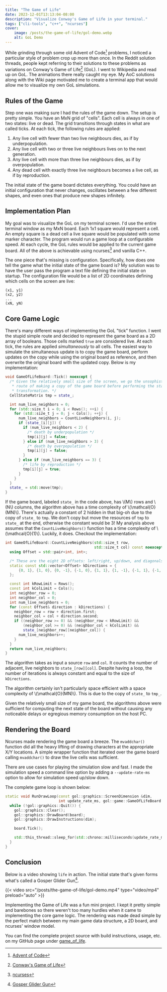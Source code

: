 ```yaml
---
title: "The Game of Life"
date: 2023-12-01T13:13:04-08:00
description: "Visualize Conway's Game of Life in your terminal."
tags: ["cli-tools", "c++", "ncurses"]
cover:
    image: /posts/the-game-of-life/gol-demo.webp
    alt: GoL Demo
---
```


While grinding through some old Advent of Code[^1] problems, I noticed a
particular style of problem crop up more than once. In the Reddit solution
threads, people kept referring to their solutions to these problems as
variations on Conway's Game of Life[^2] (GoL). I went to Wikipedia and read up
on GoL. The animations there really caught my eye. My AoC solutions along with
the Wiki page motivated me to create a terminal app that would allow me to
visualize my own GoL simulations.

## Rules of the Game

Step one was making sure I had the rules of the game down. The setup is pretty
simple. You have an MxN grid of "cells". Each cell is always in one of two
states: live or dead. The grid transitions through states in what are called
ticks. At each tick, the following rules are applied: 

1. Any live cell with fewer than two live neighbours dies, as if by
   underpopulation.
2. Any live cell with two or three live neighbours lives on to the next
   generation.
3. Any live cell with more than three live neighbours dies, as if by
   overpopulation.
4. Any dead cell with exactly three live neighbours becomes a live cell, as if
   by reproduction.

The initial state of the game board dictates everything. You could have an
initial configuration that never changes, oscillates between a few different
shapes, and even ones that produce new shapes infinitely.

## Implementation Plan

My goal was to visualize the GoL on my terminal screen. I'd use the entire
terminal window as my MxN board. Each 1x1 square would represent a cell. An
empty square is a dead cell a live square would be populated with some marker
character. The program would run a game loop at a configurable speed. At each
cycle, the GoL rules would be applied to the current game board. All of the
above is achievable using ncurses[^3] and vanilla C++.

The one piece that's missing is configuration. Specifically, how does one tell
the game what the initial state of the game board is? My solution was to have
the user pass the program a text file defining the initial state on startup. The
configuration file would be a list of 2D coordinates defining which cells on the
screen are live:

```text
(x1, y1)
(x2, y2)
...
(xN, yN)
```

## Core Game Logic

There's many different ways of implementing the GoL "tick" function. I went the
stupid simple route and decided to represent the game board as a 2D array of
booleans. Those cells marked `true` are considered live. At each tick, the rules
are applied *simultaneously* to all cells. The easiest way to simulate the
simultaneous update is to copy the game board, perform updates on the copy while
using the original board as reference, and then overwrite the original board
with the updated copy. Below is my implementation:

```cpp
void GameOfLifeBoard::Tick() noexcept {
  /* Given the relatively small size of the screen, we go the unsophisticated
   * route of making a copy of the game board before performing the state
   * transformation. */
  CellStateMatrix tmp = state_;

  int num_live_neighbors = 0;
  for (std::size_t i = 0; i < Rows(); ++i) {
    for (std::size_t j = 0; j < Cols(); ++j) {
      num_live_neighbors = CountLiveNeighbors(i, j);
      if (state_[i][j]) {
        if (num_live_neighbors < 2) {
          /* death by underpopulation */
          tmp[i][j] = false;
        } else if (num_live_neighbors > 3) {
          /* death by overpopulation */
          tmp[i][j] = false;
        }
      } else if (num_live_neighbors == 3) {
        /* life by reproduction */
        tmp[i][j] = true;
      }
    }
  }
  state_ = std::move(tmp);
}
```

If the game board, labeled `state_` in the code above, has \\(M\\) rows and
\\(N\\) columns, the algorithm above has a time complexity of
\\(\mathcal{O}(MN)\\). There's actually a constant of 2 hidden in that big-oh
due to the copy of `state_` to `tmp`. We don't copy but move the resources of
`tmp` to `state_` at the end, otherwise the constant would be 3! My analysis
above assumes that the `CountLiveNeighbors()` function has a time complexity of
\\(\mathcal{O}(1)\\). Luckily, it does. Checkout the implementation:

```cpp
int GameOfLifeBoard::CountLiveNeighbors(std::size_t row,
                                        std::size_t col) const noexcept {
  using Offset = std::pair<int, int>;

  /* These are the eight 2D offsets: left/right, up/down, and diagonals. */
  static const std::vector<Offset> kDirections = {
      {0, 1}, {1, 0}, {0, -1}, {-1, 0}, {1, 1}, {1, -1}, {-1, 1}, {-1, -1},
  };

  const int kRowLimit = Rows();
  const int kColLimit = Cols();
  int neighbor_row = 0;
  int neighbor_col = 0;
  int num_live_neighbors = 0;
  for (const Offset& direction : kDirections) {
    neighbor_row = row + direction.first;
    neighbor_col = col + direction.second;
    if ((neighbor_row >= 0) && (neighbor_row < kRowLimit) &&
        (neighbor_col >= 0) && (neighbor_col < kColLimit) &&
        state_[neighbor_row][neighbor_col]) {
      num_live_neighbors++;
    }
  }
  return num_live_neighbors;
}
```

The algorithm takes as input a source `row` and `col`. It counts the number of
adjacent, live neighbors to `state_[row][col]`. Despite having a loop, the
number of iterations is always constant and equal to the size of `kDirections`.

The algorithm certainly isn't particularly space efficient with a space
complexity of \\(\mathcal{O}(MN)\\). This is due to the copy of `state_` to
`tmp_`.

Given the relatively small size of my game board, the algorithms above were
sufficient for computing the next state of the board without causing any
noticeable delays or egregious memory consumption on the host PC.

## Rendering the Board

Ncurses made rendering the game board a breeze. The `mvaddchar()` function did
all the heavy lifting of drawing characters at the appropriate X/Y locations. A
simple wrapper function that iterated over the game board calling `mvaddchar()`
to draw the live cells was sufficient.

There are use cases for playing the simulation slow and fast. I made the
simulation speed a command line option by adding a `--update-rate-ms` option to
allow for simulation speed up/slow down. 

The complete game loop is shown below:

```cpp
static void RunDrawLoop(const gol::graphics::ScreenDimension &dim,
                        int update_rate_ms, gol::game::GameOfLifeBoard &board) {
  while (!gol::graphics::Quit()) {
    gol::graphics::Clear();
    gol::graphics::DrawBoard(board);
    gol::graphics::DrawInstructions(dim);

    board.Tick();

    std::this_thread::sleep_for(std::chrono::milliseconds(update_rate_ms));
  }
}
```

## Conclusion

Below is a video showing `life` in action. The initial state that's given forms
what's called a Gosper Glider Gun[^4].

{{< video src="/posts/the-game-of-life/gol-demo.mp4" type="video/mp4" preload="auto" >}}<br>

Implementing the Game of Life was a fun mini project. I kept it pretty simple
and barebones so there weren't too many hurdles when it came to implementing the
core game logic. The rendering was made dead simple by the perfect match between
my main game data structure, a 2D board, and ncurses' window model.

You can find the complete project source with build instructions, usage, etc. on
my GitHub page under [game_of_life][4].

[1]: https://adventofcode.com/
[2]: https://en.wikipedia.org/wiki/Conway%27s_Game_of_Life
[3]: https://en.wikipedia.org/wiki/Ncurses
[4]: https://github.com/ivan-guerra/game_of_life
[5]: https://conwaylife.com/wiki/Gosper_glider_gun

[^1]: [Advent of Code][1]
[^2]: [Conway's Game of Life][2]
[^3]: [ncurses][3]
[^4]: [Gosper Glider Gun][5]
